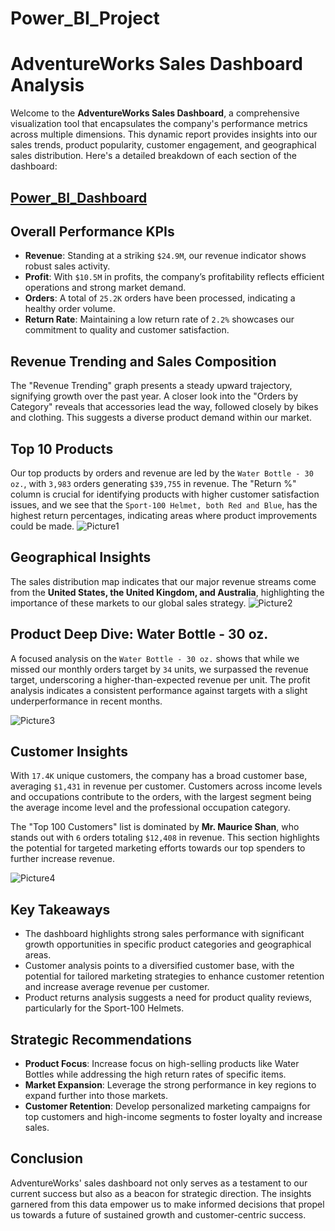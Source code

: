 # Power_BI_Project 

# AdventureWorks Sales Dashboard Analysis

Welcome to the **AdventureWorks Sales Dashboard**, a comprehensive visualization tool that encapsulates the company's performance metrics across multiple dimensions. This dynamic report provides insights into our sales trends, product popularity, customer engagement, and geographical sales distribution. Here's a detailed breakdown of each section of the dashboard: 

##  [Power_BI_Dashboard](https://app.powerbi.com/groups/me/reports/40fb9e50-7e5d-4fc2-b793-8072e87236f0/ReportSection0286cbd1a500275010a7?experience=power-bi)

## Overall Performance KPIs

- **Revenue**: Standing at a striking `$24.9M`, our revenue indicator shows robust sales activity.
- **Profit**: With `$10.5M` in profits, the company’s profitability reflects efficient operations and strong market demand.
- **Orders**: A total of `25.2K` orders have been processed, indicating a healthy order volume.
- **Return Rate**: Maintaining a low return rate of `2.2%` showcases our commitment to quality and customer satisfaction.

## Revenue Trending and Sales Composition

The "Revenue Trending" graph presents a steady upward trajectory, signifying growth over the past year. A closer look into the "Orders by Category" reveals that accessories lead the way, followed closely by bikes and clothing. This suggests a diverse product demand within our market.

## Top 10 Products

Our top products by orders and revenue are led by the `Water Bottle - 30 oz.`, with `3,983` orders generating `$39,755` in revenue. The "Return %" column is crucial for identifying products with higher customer satisfaction issues, and we see that the `Sport-100 Helmet, both Red and Blue`, has the highest return percentages, indicating areas where product improvements could be made.
![Picture1](https://github.com/hbuddana/Power_BI_Project/assets/65592890/f0621de2-e000-4fbb-979f-cf1e7ad35109)

## Geographical Insights

The sales distribution map indicates that our major revenue streams come from the **United States, the United Kingdom, and Australia**, highlighting the importance of these markets to our global sales strategy.
![Picture2](https://github.com/hbuddana/Power_BI_Project/assets/65592890/bfb630f5-4468-478f-bec9-d0bd002dc2ce)

## Product Deep Dive: Water Bottle - 30 oz.

A focused analysis on the `Water Bottle - 30 oz.` shows that while we missed our monthly orders target by `34` units, we surpassed the revenue target, underscoring a higher-than-expected revenue per unit. The profit analysis indicates a consistent performance against targets with a slight underperformance in recent months.

![Picture3](https://github.com/hbuddana/Power_BI_Project/assets/65592890/12e63ea8-d17b-46a3-b41c-f285ada5f9d2)

## Customer Insights

With `17.4K` unique customers, the company has a broad customer base, averaging `$1,431` in revenue per customer. Customers across income levels and occupations contribute to the orders, with the largest segment being the average income level and the professional occupation category.

The "Top 100 Customers" list is dominated by **Mr. Maurice Shan**, who stands out with `6` orders totaling `$12,408` in revenue. This section highlights the potential for targeted marketing efforts towards our top spenders to further increase revenue.

![Picture4](https://github.com/hbuddana/Power_BI_Project/assets/65592890/3356da8c-6a8e-4ee2-86c2-c85a96b21fdc)

## Key Takeaways

- The dashboard highlights strong sales performance with significant growth opportunities in specific product categories and geographical areas.
- Customer analysis points to a diversified customer base, with the potential for tailored marketing strategies to enhance customer retention and increase average revenue per customer.
- Product returns analysis suggests a need for product quality reviews, particularly for the Sport-100 Helmets.

## Strategic Recommendations

- **Product Focus**: Increase focus on high-selling products like Water Bottles while addressing the high return rates of specific items.
- **Market Expansion**: Leverage the strong performance in key regions to expand further into those markets.
- **Customer Retention**: Develop personalized marketing campaigns for top customers and high-income segments to foster loyalty and increase sales.

## Conclusion

AdventureWorks' sales dashboard not only serves as a testament to our current success but also as a beacon for strategic direction. The insights garnered from this data empower us to make informed decisions that propel us towards a future of sustained growth and customer-centric success.
